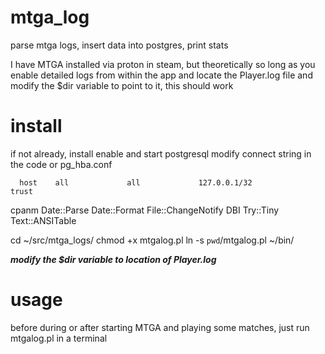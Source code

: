 # mtga_log
parse mtga logs, insert data into postgres, print stats

I have MTGA installed via proton in steam, but theoretically so long as you enable detailed logs from within the app
and locate the Player.log file and modify the $dir variable to point to it, this should work

# install

  if not already, install enable and start postgresql
  modify connect string in the code or pg_hba.conf
```...
  host    all             all             127.0.0.1/32            trust
```

  cpanm Date::Parse Date::Format File::ChangeNotify DBI Try::Tiny Text::ANSITable

  cd ~/src/mtga_logs/
  chmod +x mtgalog.pl
  ln -s `pwd`/mtgalog.pl ~/bin/

  ****modify* the $dir variable to location of Player.log***

# usage
 
  before during or after starting MTGA and playing some matches, just run mtgalog.pl in a terminal

